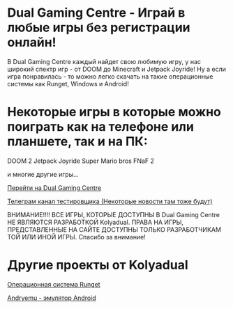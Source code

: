 # Dual Gaming Centre - Играй в любые игры без регистрации онлайн!

В Dual Gaming Centre каждый найдет свою любимую игру, у нас широкий спектр игр - от DOOM до Minecraft и Jetpack Joyride! Ну а если игра понравилась - то можно легко скачать на такие операционные системы как Runget, Windows и Android!

# Некоторые игры в которые можно поиграть как на телефоне или планшете, так и на ПК:

DOOM 2
Jetpack Joyride
Super Mario bros
FNaF 2

и многие другие игры...

<a href="https://kolyadual.github.io/dualgamingcentre/">Перейти на Dual Gaming Centre</a>


<a href="https://t.me/fffbnx">Телеграм канал тестировщика (Некоторые новости там тоже будут)</a>

ВНИМАНИЕ!!!! ВСЕ ИГРЫ, КОТОРЫЕ ДОСТУПНЫ В Dual Gaming Centre НЕ ЯВЛЯЮТСЯ РАЗРАБОТКОЙ Kolyadual. ПРАВА НА ИГРЫ, ПРЕДСТАВЛЕННЫЕ НА САЙТЕ ДОСТУПНЫ ТОЛЬКО РАЗРАБОТЧИКАМ ТОЙ ИЛИ ИНОЙ ИГРЫ. Спасибо за внимание!

# Другие проекты от Kolyadual

<a href="https://github.com/Kolyadual/Runget-next_generating_operating_system?ysclid=mdr9zpvc7i263586957">Операционная система Runget</a>

<a href="https://github.com/Kolyadual/Andryemu">Andryemu - эмулятор Android</a>

